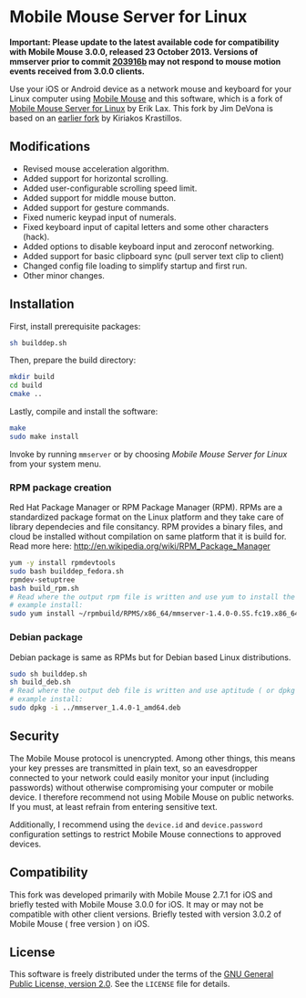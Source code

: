 # Mobile Mouse Server for Linux

**Important: Please update to the latest available code for compatibility with Mobile Mouse 3.0.0, released 23 October 2013. Versions of mmserver prior to commit [203916b](https://github.com/anoved/mmserver/commit/203916bc853aa90310e9ff596c96612e7ccff0cd) may not respond to mouse motion events received from 3.0.0 clients.**

Use your iOS or Android device as a network mouse and keyboard for your Linux computer using [Mobile Mouse](http://www.mobilemouse.com/) and this software, which is a fork of [Mobile Mouse Server for Linux](http://sourceforge.net/projects/mmlinuxserver/) by Erik Lax. This fork by Jim DeVona is based on an [earlier fork](https://github.com/kiriakos/mmserver) by Kiriakos Krastillos.

## Modifications

- Revised mouse acceleration algorithm.
- Added support for horizontal scrolling.
- Added user-configurable scrolling speed limit.
- Added support for middle mouse button.
- Added support for gesture commands.
- Fixed numeric keypad input of numerals.
- Fixed keyboard input of capital letters and some other characters (hack).
- Added options to disable keyboard input and zeroconf networking.
- Added support for basic clipboard sync (pull server text clip to client)
- Changed config file loading to simplify startup and first run.
- Other minor changes.

## Installation

First, install prerequisite packages:

```sh
sh builddep.sh
```

Then, prepare the build directory:

```sh
mkdir build
cd build
cmake ..
```

Lastly, compile and install the software:

```sh
make
sudo make install
```

Invoke by running `mmserver` or by choosing *Mobile Mouse Server for Linux* from your system menu.

### RPM package creation
Red Hat Package Manager or RPM Package Manager (RPM). RPMs are a standardized package format on the Linux platform and they take care
of library dependecies and file consitancy. RPM provides a binary files, and cloud be installed without compilation on same 
platform that it is build for. Read more here: http://en.wikipedia.org/wiki/RPM_Package_Manager

```sh
yum -y install rpmdevtools
sudo bash builddep_fedora.sh
rpmdev-setuptree
bash build_rpm.sh
# Read where the output rpm file is written and use yum to install the package for your arch.
# example install:
sudo yum install ~/rpmbuild/RPMS/x86_64/mmserver-1.4.0-0.SS.fc19.x86_64.rpm 
```

### Debian package
Debian package is same as RPMs but for Debian based Linux distributions.

```sh
sudo sh builddep.sh
sh build_deb.sh
# Read where the output deb file is written and use aptitude ( or dpkg ) to install the package for your arch.
# example install:
sudo dpkg -i ../mmserver_1.4.0-1_amd64.deb
```

## Security

The Mobile Mouse protocol is unencrypted. Among other things, this means your key presses are transmitted in plain text, so an eavesdropper connected to your network could easily monitor your input (including passwords) without otherwise compromising your computer or mobile device. I therefore recommend not using Mobile Mouse on public networks. If you must, at least refrain from entering sensitive text.

Additionally, I recommend using the `device.id` and `device.password` configuration settings to restrict Mobile Mouse connections to approved devices.

## Compatibility

This fork was developed primarily with Mobile Mouse 2.7.1 for iOS and briefly tested with Mobile Mouse 3.0.0 for iOS. It may or may not be compatible with other client versions.
Briefly tested with version 3.0.2 of Mobile Mouse ( free version ) on iOS.

## License

This software is freely distributed under the terms of the [GNU General Public License, version 2.0](http://www.gnu.org/licenses/gpl-2.0.txt). See the `LICENSE` file for details.
